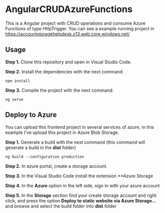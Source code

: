 # AngularCRUDAzureFunctions

This is a Angular project with CRUD operations and consume Azure Functions of type HttpTrigger. You can see a example running project in <https://accountstoragehelpdesk.z13.web.core.windows.net/>

## Usage

**Step 1.** Clone this repository and open in Visual Studio Code.

**Step 2.** Install the dependencies with the next command:

```nodejs
npm install
```

**Step 3.** Compile the project with the next command:

```nodejs
ng serve
```

## Deploy to Azure

You can upload this frontend project in several services of azure, in this example I've upload this project in Azure Blob Storage.

**Step 1.** Generate a build with the next command (this command will generate a build in the **dist** folder)

```angular
ng build --configuration production
```

**Step 2.** In azure portal, create a storage account.

**Step 3.** In the Visual Studio Code install the extension **Azure Storage

**Step 4.** In the **Azure** option in the left side, sign in with your azure account

**Step 5.** In the **Storage** section find your create storage account and right click, and press the option **Deploy to static website via Azure Storage...** and browse and select the build folder into **dist** folder
